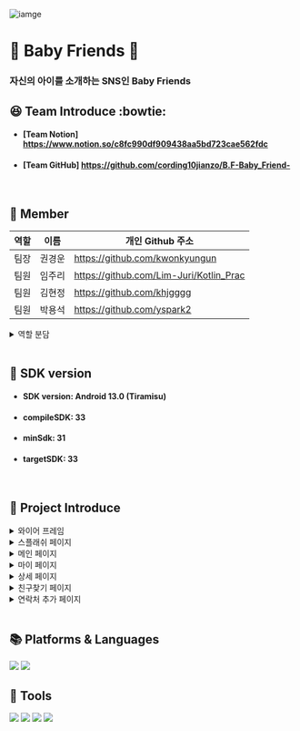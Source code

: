 ![iamge](https://github.com/cording10jianzo/B.F-Baby_Friend-/issues/45#issue-1888570214)

# :hatched_chick: Baby Friends :baby_chick:
### 자신의 아이를 소개하는 SNS인 Baby Friends
## :satisfied: Team Introduce :bowtie:
- #### [Team Notion] <https://www.notion.so/c8fc990df909438aa5bd723cae562fdc>
- #### [Team GitHub] <https://github.com/cording10jianzo/B.F-Baby_Friend->
<br>

## :information_desk_person: Member
| 역할 | 이름   | 개인 Github 주소                 |
| --- | ------ |----------------------------------|
| 팀장 | 권경운 |<https://github.com/kwonkyungun>|
| 팀원 | 임주리 |<https://github.com/Lim-Juri/Kotlin_Prac>|
| 팀원 | 김현정 |<https://github.com/khjgggg>    |
| 팀원 | 박용석 |<https://github.com/yspark2>     |
<details>
  <summary>역할 분담</summary>
  
![image](https://github.com/NetchaProject/netcha/assets/121241416/3df6f1ab-e44a-4214-a9f6-8235ce5511c2)
</details>
<br>

## :dragon: SDK version
- #### SDK version: Android 13.0 (Tiramisu)
- #### compileSDK: 33
- #### minSdk: 31
- #### targetSDK: 33

<br>


 ## :baby: Project Introduce
<details>
<summary>와이어 프레임</summary>
  

![image](https://github.com/cording10jianzo/B.F-Baby_Friend-/issues/44#issue-1888558016)

- 와이어 프레임은 회의를 통하여 구체적인 설계에 들어가기 전에 `대략적인 틀`을 구성했습니다.
</details>
<details>
 <summary>스플래쉬 페이지</summary>

 ![image](https://github.com/cording10jianzo/B.F-Baby_Friend-/issues/35#issue-1888556944)

 
 - 스플래시 페이지는 `lottie animation`이 들어간 페이지로 바로 메인 페이지로 이동합니다. 
  
</details>
<details>
<summary>메인 페이지</summary>
  
![image](https://github.com/cording10jianzo/B.F-Baby_Friend-/issues/36#issue-1888557096)
![image](https://github.com/cording10jianzo/B.F-Baby_Friend-/issues/37#issue-1888557142)

- 메인 페이지는 다른 페이지들과 상호작용하는 페이지이며 `view type 변환`, `my page 이동`, `fab을 활용한 다른 프레그먼트에 접근`하는 등 다양한 기능이 가능합니다.
</details>
<details>
<summary>마이 페이지</summary>
  
![image](https://github.com/cording10jianzo/B.F-Baby_Friend-/issues/38#issue-1888557193)
![image](https://github.com/cording10jianzo/B.F-Baby_Friend-/issues/39#issue-1888557232)

- 마이 페이지는 `수정하기`를 통해서 개인의 정보수정이 가능합니다.
</details>
<details>
<summary>상세 페이지</summary>
  
![image](https://github.com/cording10jianzo/B.F-Baby_Friend-/issues/40#issue-1888557267)
![image](https://github.com/cording10jianzo/B.F-Baby_Friend-/issues/41#issue-1888557305)

- 상세 페이지는 클릭한 아이템의 `자세한 정보`확인이 가능합니다.
</details>
<details>
<summary>친구찾기 페이지</summary>
  
![image](https://github.com/cording10jianzo/B.F-Baby_Friend-/issues/42#issue-1888557344)

- 친구찾기 페이지에서는 존재하는 친구를 빠르게 찾아서 `상세 페이지`로 이동이 가능합니다.
</details>
<details>
<summary>연락처 추가 페이지</summary>
  
![image](https://github.com/cording10jianzo/B.F-Baby_Friend-/issues/43#issue-1888557382)

- 연락처 추가 페이지는 다른 사람의 연락처를 `추가 후 저장`이 가능합니다.
</details>

<br>

## 📚  Platforms & Languages 

<img src="https://img.shields.io/badge/android-3DDC84?style=flat-square&logo=android&logoColor=white"/>  <img src="https://img.shields.io/badge/kotlin-7F52FF?style=flat-square&logo=kotlin&logoColor=white"/>
## :gem: Tools 
  
<img src="https://img.shields.io/badge/figma-F24E1E?style=flat-square&logo=figma&logoColor=white"/>  <img src="https://img.shields.io/badge/git-F05032?style=flat-square&logo=git&logoColor=white"/>  <img src="https://img.shields.io/badge/github-181717?style=flat-square&logo=github&logoColor=white"/>  <img src="https://img.shields.io/badge/notion-000000?style=flat-square&logo=notion&logoColor=white"/>

